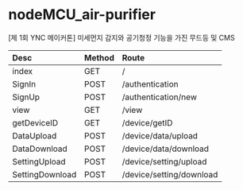 # nodeMCU_air-purifier
 [제 1회 YNC 메이커톤] 미세먼지 감지와 공기청정 기능을 가진 무드등 및 CMS 

|Desc|Method|Route|
|:---|:---|:---|
|index|GET|/|
|SignIn|POST|/authentication|
|SignUp|POST|/authentication/new|
|view|GET|/view|
|getDeviceID|GET|/device/getID|
|DataUpload|POST|/device/data/upload|
|DataDownload|POST|/device/data/download|
|SettingUpload|POST|/device/setting/upload|
|SettingDownload|POST|/device/setting/download|
